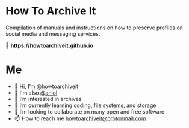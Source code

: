 # How To Archive It
Compilation of manuals and instructions on how to preserve profiles on social media and messaging services.

🔗 **https://howtoarchiveit.github.io**

# Me
- 👋 Hi, I’m [@howtoarchiveit](https://github.com/howtoarchiveit/)
- 👥 I'm also [@aniol](https://github.com/aniol/)
- 👀 I’m interested in archives
- 🌱 I’m currently learning coding, file systems, and storage
- 💞️ I’m looking to collaborate on many open and free software
- 📫 How to reach me howtoarchiveit@protonmail.com
